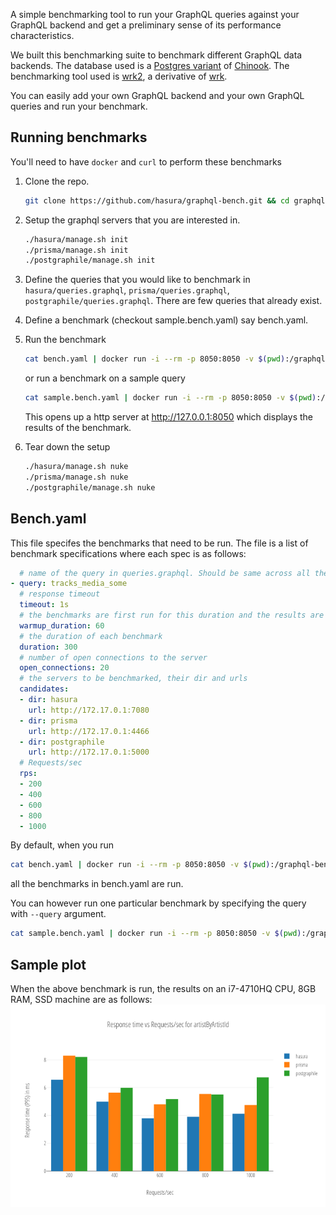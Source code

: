 A simple benchmarking tool to run your GraphQL queries against your GraphQL backend and get a preliminary sense of its  performance characteristics. 

We built this benchmarking suite to benchmark different GraphQL data backends. The database used is a [Postgres variant](https://github.com/xivSolutions/ChinookDb_Pg_Modified/tree/pg_names) of [Chinook](https://github.com/lerocha/chinook-database). The benchmarking tool used is [wrk2](https://github.com/giltene/wrk2), a derivative of [wrk](https://github.com/wg/wrk).

You can easily add your own GraphQL backend and your own GraphQL queries and run your benchmark.

## Running benchmarks

You'll need to have `docker` and `curl` to perform these benchmarks

1. Clone the repo.
   ```bash
   git clone https://github.com/hasura/graphql-bench.git && cd graphql-bench
   ```

2. Setup the graphql servers that you are interested in.
   ```bash
   ./hasura/manage.sh init
   ./prisma/manage.sh init
   ./postgraphile/manage.sh init
   ```

3. Define the queries that you would like to benchmark in `hasura/queries.graphql`, `prisma/queries.graphql`, `postgraphile/queries.graphql`. There are few queries that already exist.

4. Define a benchmark (checkout sample.bench.yaml) say bench.yaml.

5. Run the benchmark
   ```bash
   cat bench.yaml | docker run -i --rm -p 8050:8050 -v $(pwd):/graphql-bench/ws hasura/graphql-bench:0.2
   ```
   or run a benchmark on a sample query
   ```bash
   cat sample.bench.yaml | docker run -i --rm -p 8050:8050 -v $(pwd):/graphql-bench/ws hasura/graphql-bench:0.2 --query artistByArtistId
   ```
   This opens up a http server at http://127.0.0.1:8050 which displays the results of the benchmark.

6. Tear down the setup
   ```bash
   ./hasura/manage.sh nuke
   ./prisma/manage.sh nuke
   ./postgraphile/manage.sh nuke
   ```

## Bench.yaml

This file specifes the benchmarks that need to be run. The file is a list of benchmark specifications where each spec is as follows:
```yaml
  # name of the query in queries.graphql. Should be same across all the candidates
- query: tracks_media_some
  # response timeout
  timeout: 1s
  # the benchmarks are first run for this duration and the results are ignored
  warmup_duration: 60
  # the duration of each benchmark
  duration: 300
  # number of open connections to the server
  open_connections: 20
  # the servers to be benchmarked, their dir and urls
  candidates:
  - dir: hasura
    url: http://172.17.0.1:7080
  - dir: prisma
    url: http://172.17.0.1:4466
  - dir: postgraphile
    url: http://172.17.0.1:5000
  # Requests/sec
  rps:
  - 200
  - 400
  - 600
  - 800
  - 1000
```

By default, when you run
```bash
cat bench.yaml | docker run -i --rm -p 8050:8050 -v $(pwd):/graphql-bench/ws hasura/graphql-bench:0.2
```
all the benchmarks in bench.yaml are run.

You can however run one particular benchmark by specifying the query with ``--query`` argument.
```bash
cat sample.bench.yaml | docker run -i --rm -p 8050:8050 -v $(pwd):/graphql-bench/ws hasura/graphql-bench:0.2 --query artistByArtistId
```

## Sample plot

When the above benchmark is run, the results on an i7-4710HQ CPU, 8GB RAM, SSD machine are as follows:
![artistByArtistId results](plots/artistByArtistId.png)

